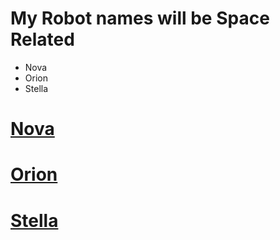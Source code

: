 # My Robot names will be Space Related
- Nova
- Orion
- Stella

# [Nova]()
# [Orion]()
# [Stella]()
